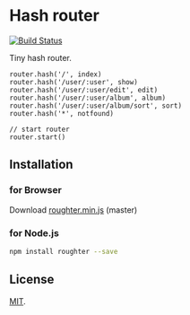 
# Hash router

[![Build Status](https://travis-ci.org/jumilla/node-roughter.svg)](https://travis-ci.org/jumilla/node-roughter)


Tiny hash router.

```
router.hash('/', index)
router.hash('/user/:user', show)
router.hash('/user/:user/edit', edit)
router.hash('/user/:user/album', album)
router.hash('/user/:user/album/sort', sort)
router.hash('*', notfound)

// start router
router.start()
```



## Installation

### for Browser

Download [roughter.min.js](https://raw.githubusercontent.com/jumilla/node-roughter/master/dist/roughter.min.js) (master)

### for Node.js

```sh
npm install roughter --save
```



## License

[MIT](http://opensource.org/licenses/MIT).
